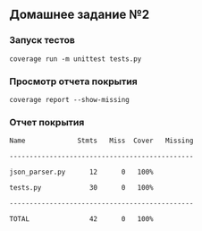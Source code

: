 ## Домашнее задание №2

### Запуск тестов

`coverage run -m unittest tests.py`

### Просмотр отчета покрытия

`coverage report --show-missing`

### Отчет покрытия

`Name             Stmts   Miss  Cover   Missing`

`----------------------------------------------`

`json_parser.py      12      0   100%`

`tests.py            30      0   100%`

`----------------------------------------------`

`TOTAL               42      0   100%`